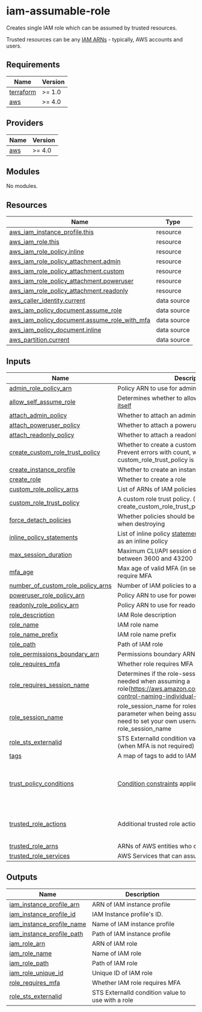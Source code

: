 # iam-assumable-role

Creates single IAM role which can be assumed by trusted resources.

Trusted resources can be any [IAM ARNs](https://docs.aws.amazon.com/IAM/latest/UserGuide/reference_identifiers.html#identifiers-arns) - typically, AWS accounts and users.

<!-- BEGIN_TF_DOCS -->
## Requirements

| Name | Version |
|------|---------|
| <a name="requirement_terraform"></a> [terraform](#requirement\_terraform) | >= 1.0 |
| <a name="requirement_aws"></a> [aws](#requirement\_aws) | >= 4.0 |

## Providers

| Name | Version |
|------|---------|
| <a name="provider_aws"></a> [aws](#provider\_aws) | >= 4.0 |

## Modules

No modules.

## Resources

| Name | Type |
|------|------|
| [aws_iam_instance_profile.this](https://registry.terraform.io/providers/hashicorp/aws/latest/docs/resources/iam_instance_profile) | resource |
| [aws_iam_role.this](https://registry.terraform.io/providers/hashicorp/aws/latest/docs/resources/iam_role) | resource |
| [aws_iam_role_policy.inline](https://registry.terraform.io/providers/hashicorp/aws/latest/docs/resources/iam_role_policy) | resource |
| [aws_iam_role_policy_attachment.admin](https://registry.terraform.io/providers/hashicorp/aws/latest/docs/resources/iam_role_policy_attachment) | resource |
| [aws_iam_role_policy_attachment.custom](https://registry.terraform.io/providers/hashicorp/aws/latest/docs/resources/iam_role_policy_attachment) | resource |
| [aws_iam_role_policy_attachment.poweruser](https://registry.terraform.io/providers/hashicorp/aws/latest/docs/resources/iam_role_policy_attachment) | resource |
| [aws_iam_role_policy_attachment.readonly](https://registry.terraform.io/providers/hashicorp/aws/latest/docs/resources/iam_role_policy_attachment) | resource |
| [aws_caller_identity.current](https://registry.terraform.io/providers/hashicorp/aws/latest/docs/data-sources/caller_identity) | data source |
| [aws_iam_policy_document.assume_role](https://registry.terraform.io/providers/hashicorp/aws/latest/docs/data-sources/iam_policy_document) | data source |
| [aws_iam_policy_document.assume_role_with_mfa](https://registry.terraform.io/providers/hashicorp/aws/latest/docs/data-sources/iam_policy_document) | data source |
| [aws_iam_policy_document.inline](https://registry.terraform.io/providers/hashicorp/aws/latest/docs/data-sources/iam_policy_document) | data source |
| [aws_partition.current](https://registry.terraform.io/providers/hashicorp/aws/latest/docs/data-sources/partition) | data source |

## Inputs

| Name | Description | Type | Default | Required |
|------|-------------|------|---------|:--------:|
| <a name="input_admin_role_policy_arn"></a> [admin\_role\_policy\_arn](#input\_admin\_role\_policy\_arn) | Policy ARN to use for admin role | `string` | `"arn:aws:iam::aws:policy/AdministratorAccess"` | no |
| <a name="input_allow_self_assume_role"></a> [allow\_self\_assume\_role](#input\_allow\_self\_assume\_role) | Determines whether to allow the role to be [assume itself](https://aws.amazon.com/blogs/security/announcing-an-update-to-iam-role-trust-policy-behavior/) | `bool` | `false` | no |
| <a name="input_attach_admin_policy"></a> [attach\_admin\_policy](#input\_attach\_admin\_policy) | Whether to attach an admin policy to a role | `bool` | `false` | no |
| <a name="input_attach_poweruser_policy"></a> [attach\_poweruser\_policy](#input\_attach\_poweruser\_policy) | Whether to attach a poweruser policy to a role | `bool` | `false` | no |
| <a name="input_attach_readonly_policy"></a> [attach\_readonly\_policy](#input\_attach\_readonly\_policy) | Whether to attach a readonly policy to a role | `bool` | `false` | no |
| <a name="input_create_custom_role_trust_policy"></a> [create\_custom\_role\_trust\_policy](#input\_create\_custom\_role\_trust\_policy) | Whether to create a custom\_role\_trust\_policy. Prevent errors with count, when custom\_role\_trust\_policy is computed | `bool` | `false` | no |
| <a name="input_create_instance_profile"></a> [create\_instance\_profile](#input\_create\_instance\_profile) | Whether to create an instance profile | `bool` | `false` | no |
| <a name="input_create_role"></a> [create\_role](#input\_create\_role) | Whether to create a role | `bool` | `false` | no |
| <a name="input_custom_role_policy_arns"></a> [custom\_role\_policy\_arns](#input\_custom\_role\_policy\_arns) | List of ARNs of IAM policies to attach to IAM role | `list(string)` | `[]` | no |
| <a name="input_custom_role_trust_policy"></a> [custom\_role\_trust\_policy](#input\_custom\_role\_trust\_policy) | A custom role trust policy. (Only valid if create\_custom\_role\_trust\_policy = true) | `string` | `""` | no |
| <a name="input_force_detach_policies"></a> [force\_detach\_policies](#input\_force\_detach\_policies) | Whether policies should be detached from this role when destroying | `bool` | `false` | no |
| <a name="input_inline_policy_statements"></a> [inline\_policy\_statements](#input\_inline\_policy\_statements) | List of inline policy [statements](https://registry.terraform.io/providers/hashicorp/aws/latest/docs/data-sources/iam_policy_document#statement) to attach to IAM role as an inline policy | `any` | `[]` | no |
| <a name="input_max_session_duration"></a> [max\_session\_duration](#input\_max\_session\_duration) | Maximum CLI/API session duration in seconds between 3600 and 43200 | `number` | `3600` | no |
| <a name="input_mfa_age"></a> [mfa\_age](#input\_mfa\_age) | Max age of valid MFA (in seconds) for roles which require MFA | `number` | `86400` | no |
| <a name="input_number_of_custom_role_policy_arns"></a> [number\_of\_custom\_role\_policy\_arns](#input\_number\_of\_custom\_role\_policy\_arns) | Number of IAM policies to attach to IAM role | `number` | `null` | no |
| <a name="input_poweruser_role_policy_arn"></a> [poweruser\_role\_policy\_arn](#input\_poweruser\_role\_policy\_arn) | Policy ARN to use for poweruser role | `string` | `"arn:aws:iam::aws:policy/PowerUserAccess"` | no |
| <a name="input_readonly_role_policy_arn"></a> [readonly\_role\_policy\_arn](#input\_readonly\_role\_policy\_arn) | Policy ARN to use for readonly role | `string` | `"arn:aws:iam::aws:policy/ReadOnlyAccess"` | no |
| <a name="input_role_description"></a> [role\_description](#input\_role\_description) | IAM Role description | `string` | `""` | no |
| <a name="input_role_name"></a> [role\_name](#input\_role\_name) | IAM role name | `string` | `null` | no |
| <a name="input_role_name_prefix"></a> [role\_name\_prefix](#input\_role\_name\_prefix) | IAM role name prefix | `string` | `null` | no |
| <a name="input_role_path"></a> [role\_path](#input\_role\_path) | Path of IAM role | `string` | `"/"` | no |
| <a name="input_role_permissions_boundary_arn"></a> [role\_permissions\_boundary\_arn](#input\_role\_permissions\_boundary\_arn) | Permissions boundary ARN to use for IAM role | `string` | `""` | no |
| <a name="input_role_requires_mfa"></a> [role\_requires\_mfa](#input\_role\_requires\_mfa) | Whether role requires MFA | `bool` | `true` | no |
| <a name="input_role_requires_session_name"></a> [role\_requires\_session\_name](#input\_role\_requires\_session\_name) | Determines if the role-session-name variable is needed when assuming a role(https://aws.amazon.com/blogs/security/easily-control-naming-individual-iam-role-sessions/) | `bool` | `false` | no |
| <a name="input_role_session_name"></a> [role\_session\_name](#input\_role\_session\_name) | role\_session\_name for roles which require this parameter when being assumed. By default, you need to set your own username as role\_session\_name | `list(string)` | <pre>[<br/>  "${aws:username}"<br/>]</pre> | no |
| <a name="input_role_sts_externalid"></a> [role\_sts\_externalid](#input\_role\_sts\_externalid) | STS ExternalId condition values to use with a role (when MFA is not required) | `any` | `[]` | no |
| <a name="input_tags"></a> [tags](#input\_tags) | A map of tags to add to IAM role resources | `map(string)` | `{}` | no |
| <a name="input_trust_policy_conditions"></a> [trust\_policy\_conditions](#input\_trust\_policy\_conditions) | [Condition constraints](https://registry.terraform.io/providers/hashicorp/aws/latest/docs/data-sources/iam_policy_document#condition) applied to the trust policy | <pre>list(object({<br/>    test     = string<br/>    variable = string<br/>    values   = list(string)<br/>  }))</pre> | `[]` | no |
| <a name="input_trusted_role_actions"></a> [trusted\_role\_actions](#input\_trusted\_role\_actions) | Additional trusted role actions | `list(string)` | <pre>[<br/>  "sts:AssumeRole",<br/>  "sts:TagSession"<br/>]</pre> | no |
| <a name="input_trusted_role_arns"></a> [trusted\_role\_arns](#input\_trusted\_role\_arns) | ARNs of AWS entities who can assume these roles | `list(string)` | `[]` | no |
| <a name="input_trusted_role_services"></a> [trusted\_role\_services](#input\_trusted\_role\_services) | AWS Services that can assume these roles | `list(string)` | `[]` | no |

## Outputs

| Name | Description |
|------|-------------|
| <a name="output_iam_instance_profile_arn"></a> [iam\_instance\_profile\_arn](#output\_iam\_instance\_profile\_arn) | ARN of IAM instance profile |
| <a name="output_iam_instance_profile_id"></a> [iam\_instance\_profile\_id](#output\_iam\_instance\_profile\_id) | IAM Instance profile's ID. |
| <a name="output_iam_instance_profile_name"></a> [iam\_instance\_profile\_name](#output\_iam\_instance\_profile\_name) | Name of IAM instance profile |
| <a name="output_iam_instance_profile_path"></a> [iam\_instance\_profile\_path](#output\_iam\_instance\_profile\_path) | Path of IAM instance profile |
| <a name="output_iam_role_arn"></a> [iam\_role\_arn](#output\_iam\_role\_arn) | ARN of IAM role |
| <a name="output_iam_role_name"></a> [iam\_role\_name](#output\_iam\_role\_name) | Name of IAM role |
| <a name="output_iam_role_path"></a> [iam\_role\_path](#output\_iam\_role\_path) | Path of IAM role |
| <a name="output_iam_role_unique_id"></a> [iam\_role\_unique\_id](#output\_iam\_role\_unique\_id) | Unique ID of IAM role |
| <a name="output_role_requires_mfa"></a> [role\_requires\_mfa](#output\_role\_requires\_mfa) | Whether IAM role requires MFA |
| <a name="output_role_sts_externalid"></a> [role\_sts\_externalid](#output\_role\_sts\_externalid) | STS ExternalId condition value to use with a role |
<!-- END_TF_DOCS -->
